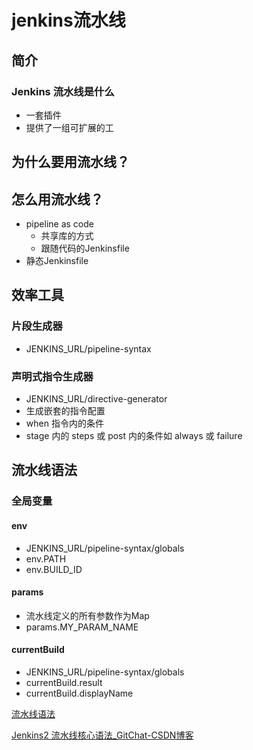 # jenkins流水线

## 简介

### Jenkins 流水线是什么

- 一套插件
- 提供了一组可扩展的工

## 为什么要用流水线？

## 怎么用流水线？

- pipeline as code
  - 共享库的方式
  - 跟随代码的Jenkinsfile
- 静态Jenkinsfile

## 效率工具

### 片段生成器

- JENKINS_URL/pipeline-syntax

### 声明式指令生成器

- JENKINS_URL/directive-generator
- 生成嵌套的指令配置
- when 指令内的条件
- stage 内的 steps 或 post 内的条件如 always 或 failure

## 流水线语法

### 全局变量

#### env

- JENKINS_URL/pipeline-syntax/globals
- env.PATH
- env.BUILD_ID

#### params

- 流水线定义的所有参数作为Map
- params.MY_PARAM_NAME

#### currentBuild

- JENKINS_URL/pipeline-syntax/globals
- currentBuild.result
- currentBuild.displayName

[流水线语法](https://www.jenkins.io/zh/doc/book/pipeline/syntax/)

[Jenkins2 流水线核心语法_GitChat-CSDN博客](https://blog.csdn.net/valada/article/details/104272154)
